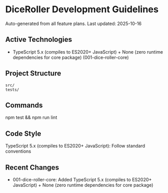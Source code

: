 # DiceRoller Development Guidelines

Auto-generated from all feature plans. Last updated: 2025-10-16

## Active Technologies
- TypeScript 5.x (compiles to ES2020+ JavaScript) + None (zero runtime dependencies for core package) (001-dice-roller-core)

## Project Structure
```
src/
tests/
```

## Commands
npm test && npm run lint

## Code Style
TypeScript 5.x (compiles to ES2020+ JavaScript): Follow standard conventions

## Recent Changes
- 001-dice-roller-core: Added TypeScript 5.x (compiles to ES2020+ JavaScript) + None (zero runtime dependencies for core package)

<!-- MANUAL ADDITIONS START -->
<!-- MANUAL ADDITIONS END -->
